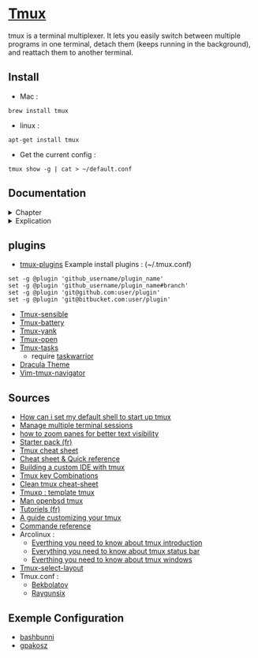 # [Tmux](https://github.com/tmux/tmux/wiki) 

tmux is a terminal multiplexer. It lets you easily switch between multiple programs in one terminal, detach them (keeps running in the background), and reattach them to another terminal.

## Install

- Mac  :
```
brew install tmux
```

- linux  :
```
apt-get install tmux
```

- Get the current config : 
```
tmux show -g | cat > ~/default.conf
```

## Documentation

<details>
<summary> Chapter </summary>
- [x] Tmux & Screen
- First Step :
    - [x] Tmux
    - [x] Commande mode
- Help :
    - [x] List key & keyboard shortcut info
- Panes :
    - [x] Split the windows vertically/horizontally
    - [x] Close the current (focused) pane
    - [x] Switch to the right/left/top/bottom pane
    - [x] Show pane numbers
    - [x] Swap panes
    - [x] Move the current pane previous/next
    - [x] Send commands to all panes
    - [x] Zoom in/out
    - [x] Resize
    - [x] Convert split -> single window
    - [x] join single window -> split
- Layout :
    - [x] Even-Horizontal
    - [x] Even-Vertical
    - [x] Main-Horizontal
    - [x] Main-Vertical
    - [x] Tiled layout
    - [x] Switch to the next layout
- Windows :
    - [x] Create and switch to new windows
    - [x] Switch to specific existing windows
    - [x] Switch the preview/next/last previously used
    - [x] Close the current windows
    - [x] Rename the current windows
    - [x] Hours
    - [x] Swap-window
- Copy mode :
    - [x] Open
    - [x] Basic key vim
    - [x] Paste content of buffer_0
    - [x] Capture pane & show buffer
    - [x] Show buffer
    - [x] List buffe 
    - [x] Choose buffer
    - [x] Delete buffer
    - [x] Save buffer
    - [x] Load file into default buffer
    - [x] Load file into specific buffer name
- Sessions :
    - [x] Create & attach to a new tmux session
    - [x] Create & detached to a new tmux session
    - [x] Create a new session with the name and window
    - [x] Switch the preview/next/last
    - [x] Disconnect the current tmux session
    - [x] Show list of existing tmux sessions
    - [x] Back to last disconnect session
    - [x] Back to specific disconnect session
    - [x] Rename the current session
- Manage Sessions :
    - [x] Opening the session management panel
    - [x] Explication : list of sessions 
    - [x] Explication : Show all window into session
    - [x] Move into window & session
    - [x] Shortcut
- Command :
    - [x] Note command
- Configuration :
    - [x] Set to start up tmux in my shell
    - [x] File, position and reload the config
    - [x] ~/.tmux.conf
</details>

<details>
<summary> Explication </summary>
- Set & setw :
    - The "set" command sets a global option for all tmux sessions, windows and panels,
    - In contrast, the "setw" command sets an option for the current window or panel,
- bind, bind -n, bind -r & bind-key :
    - bind : This command binds a key combination to a command in the tmux configuration file,
    - bind -n : The "bind -n" command is used to bind a non-standard keystroke to a command in tmux. Thus, the prefix is not mandatory to access this combination,
    - bind -r : This command allows you to have a link in "repeatable" mode if you hold down this key, the linked command will be repeated several times. Example: you can use the prefix once and the pane switch command several times (h, j, k, l),
    - bind-key : This command binds a key combination to a command using tmux's prefix key (by default, "Ctrl + b") and particularly useful for binding complex key combinations,
- set | setw -q : The "-q" option is used to not display an error message if the option does not exist.
</details>

## plugins

- [tmux-plugins](https://github.com/tmux-plugins/tpm)
Example install plugins : (~/.tmux.conf)
```
set -g @plugin 'github_username/plugin_name'
set -g @plugin 'github_username/plugin_name#branch'
set -g @plugin 'git@github.com:user/plugin'
set -g @plugin 'git@bitbucket.com:user/plugin'
```
- [Tmux-sensible](https://github.com/tmux-plugins/tmux-sensible)
- [Tmux-battery](https://github.com/tmux-plugins/tmux-battery)
- [Tmux-yank](https://github.com/tmux-plugins/tmux-yank)
- [Tmux-open](https://github.com/tmux-plugins/tmux-open)
- [Tmux-tasks](https://github.com/chriszarate/tmux-tasks)
    - require [taskwarrior](https://github.com/GothenburgBitFactory/taskwarrior)
- [Dracula Theme](https://draculatheme.com/tmux)
- [Vim-tmux-navigator](https://github.com/christoomey/vim-tmux-navigator)


## Sources

- [How can i set my default shell to start up tmux](https://unix.stackexchange.com/questions/43601/how-can-i-set-my-default-shell-to-start-up-tmux)
- [Manage multiple terminal sessions](https://ostechnix.com/tmux-command-examples-to-manage-multiple-terminal-sessions/)
- [how to zoom panes for better text visibility](https://ostechnix.com/how-to-zoom-tmux-panes-for-better-text-visibility/)
- [Starter pack (fr)](https://doc.ubuntu-fr.org/tmux)
- [Tmux cheat sheet](https://gist.github.com/andreyvit/2921703)
- [Cheat sheet & Quick reference](https://tmuxcheatsheet.com)
[]()
- [Building a custom IDE with tmux](https://mamyn0va.github.io/2019/02/05/building-a-custom-ide-with-tmux)
- [Tmux key Combinations](https://keycombiner.com/collections/tmux/)
- [Clean tmux cheat-sheet](https://gist.github.com/Bekbolatov/6840069e51382965fdad)
- [Tmuxp : template tmux](https://tmuxp.git-pull.com/)
- [Man openbsd tmux](https://man.openbsd.org/tmux)
- [Tutoriels (fr)](https://www.hostinger.fr/tutoriels/comment-utiliser-tmux-plus-cheatsheet)
- [A guide customizing your tmux](https://www.hamvocke.com/blog/a-guide-to-customizing-your-tmux-conf/)
- [Commande reference](https://maxoid.io/tmux/)
- Arcolinux :
    - [Everthing you need to know about tmux introduction](https://arcolinux.com/everthing-you-need-to-know-about-tmux-introduction/)
    - [Everything you need to know about tmux status bar](https://arcolinux.com/everything-you-need-to-know-about-tmux-status-bar/)
    - [Everthing you need to know about tmux windows](https://arcolinux.com/everthing-you-need-to-know-about-tmux-windows/)
- [Tmux-select-layout](https://waylonwalker.com/tmux-select-layout/)
- Tmux.conf :
    - [Bekbolatov](https://gist.github.com/Bekbolatov/6840069e51382965fdad)
    - [Raygunsix](https://gist.github.com/raygunsix/3044075)

## Exemple Configuration

- [bashbunni](https://github.com/bashbunni/dotfiles)
- [gpakosz](https://github.com/gpakosz/.tmux)
